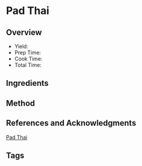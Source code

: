 # Pad Thai

## Overview

- Yield:
- Prep Time:
- Cook Time:
- Total Time:

## Ingredients


## Method



## References and Acknowledgments

[Pad Thai](https://souvenirfinder.com/2015/04/18/the-best-pad-thai-recipe-secrets-from-a-bangkok-street-vendor/)

## Tags


